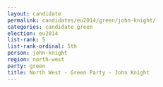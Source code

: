 ```yaml
---
layout: candidate
permalink: candidates/eu2014/green/john-knight/
categories: candidate green
election: eu2014
list-rank: 5
list-rank-ordinal: 5th
person: john-knight
region: north-west
party: green
title: North West - Green Party - John Knight
---
```

